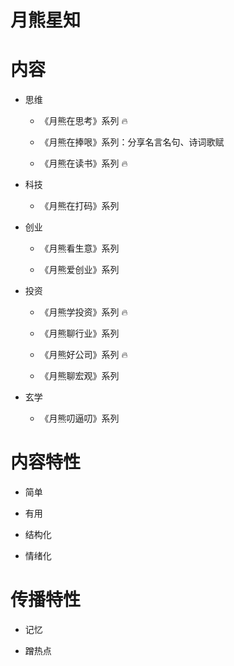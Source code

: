 # 月熊星知

# 内容

- 思维

  - 《月熊在思考》系列 🔥

  - 《月熊在捧哏》系列：分享名言名句、诗词歌赋

  - 《月熊在读书》系列 🔥

- 科技

  - 《月熊在打码》系列

- 创业

  - 《月熊看生意》系列

  - 《月熊爱创业》系列

- 投资

  - 《月熊学投资》系列 🔥

  - 《月熊聊行业》系列

  - 《月熊好公司》系列 🔥

  - 《月熊聊宏观》系列

- 玄学

  - 《月熊叨逼叨》系列

# 内容特性

- 简单

- 有用

- 结构化

- 情绪化

# 传播特性

- 记忆

- 蹭热点
